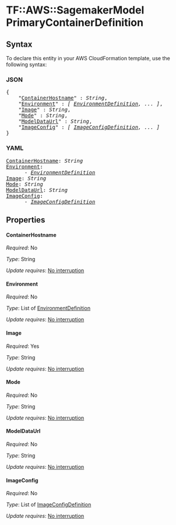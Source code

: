 # TF::AWS::SagemakerModel PrimaryContainerDefinition

## Syntax

To declare this entity in your AWS CloudFormation template, use the following syntax:

### JSON

<pre>
{
    "<a href="#containerhostname" title="ContainerHostname">ContainerHostname</a>" : <i>String</i>,
    "<a href="#environment" title="Environment">Environment</a>" : <i>[ <a href="environmentdefinition.md">EnvironmentDefinition</a>, ... ]</i>,
    "<a href="#image" title="Image">Image</a>" : <i>String</i>,
    "<a href="#mode" title="Mode">Mode</a>" : <i>String</i>,
    "<a href="#modeldataurl" title="ModelDataUrl">ModelDataUrl</a>" : <i>String</i>,
    "<a href="#imageconfig" title="ImageConfig">ImageConfig</a>" : <i>[ <a href="imageconfigdefinition.md">ImageConfigDefinition</a>, ... ]</i>
}
</pre>

### YAML

<pre>
<a href="#containerhostname" title="ContainerHostname">ContainerHostname</a>: <i>String</i>
<a href="#environment" title="Environment">Environment</a>: <i>
      - <a href="environmentdefinition.md">EnvironmentDefinition</a></i>
<a href="#image" title="Image">Image</a>: <i>String</i>
<a href="#mode" title="Mode">Mode</a>: <i>String</i>
<a href="#modeldataurl" title="ModelDataUrl">ModelDataUrl</a>: <i>String</i>
<a href="#imageconfig" title="ImageConfig">ImageConfig</a>: <i>
      - <a href="imageconfigdefinition.md">ImageConfigDefinition</a></i>
</pre>

## Properties

#### ContainerHostname

_Required_: No

_Type_: String

_Update requires_: [No interruption](https://docs.aws.amazon.com/AWSCloudFormation/latest/UserGuide/using-cfn-updating-stacks-update-behaviors.html#update-no-interrupt)

#### Environment

_Required_: No

_Type_: List of <a href="environmentdefinition.md">EnvironmentDefinition</a>

_Update requires_: [No interruption](https://docs.aws.amazon.com/AWSCloudFormation/latest/UserGuide/using-cfn-updating-stacks-update-behaviors.html#update-no-interrupt)

#### Image

_Required_: Yes

_Type_: String

_Update requires_: [No interruption](https://docs.aws.amazon.com/AWSCloudFormation/latest/UserGuide/using-cfn-updating-stacks-update-behaviors.html#update-no-interrupt)

#### Mode

_Required_: No

_Type_: String

_Update requires_: [No interruption](https://docs.aws.amazon.com/AWSCloudFormation/latest/UserGuide/using-cfn-updating-stacks-update-behaviors.html#update-no-interrupt)

#### ModelDataUrl

_Required_: No

_Type_: String

_Update requires_: [No interruption](https://docs.aws.amazon.com/AWSCloudFormation/latest/UserGuide/using-cfn-updating-stacks-update-behaviors.html#update-no-interrupt)

#### ImageConfig

_Required_: No

_Type_: List of <a href="imageconfigdefinition.md">ImageConfigDefinition</a>

_Update requires_: [No interruption](https://docs.aws.amazon.com/AWSCloudFormation/latest/UserGuide/using-cfn-updating-stacks-update-behaviors.html#update-no-interrupt)

